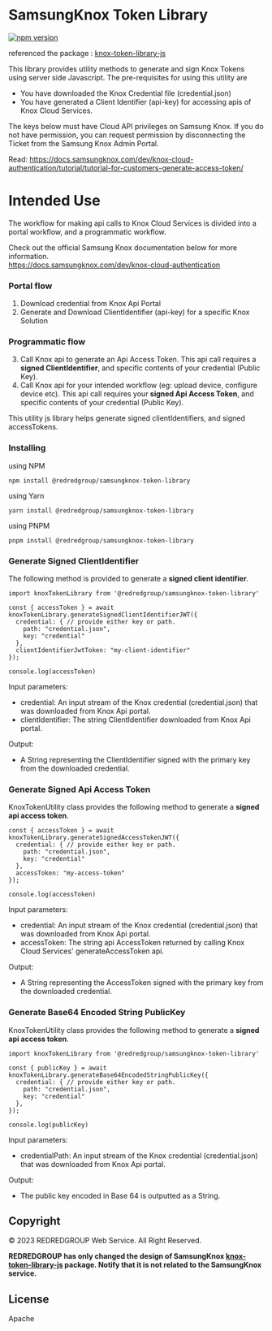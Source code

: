 # SamsungKnox Token Library

[![npm version](https://badge.fury.io/js/@redredgroup%2Fsamsungknox-token-library.svg)](https://www.npmjs.com/package/@redredgroup/samsungknox-token-library)

referenced the package : [knox-token-library-js](https://www.npmjs.com/package/knox-token-library-js)

This library provides utility methods to generate and sign Knox Tokens using server side Javascript. The pre-requisites for using this utility are

- You have downloaded the Knox Credential file (credential.json)
- You have generated a Client Identifier (api-key) for accessing apis of Knox Cloud Services.

The keys below must have Cloud API privileges on Samsung Knox. If you do not have permission, you can request permission by disconnecting the Ticket from the Samsung Knox Admin Portal.

Read: https://docs.samsungknox.com/dev/knox-cloud-authentication/tutorial/tutorial-for-customers-generate-access-token/

# Intended Use

The workflow for making api calls to Knox Cloud Services is divided into a portal workflow, and a programmatic workflow.

Check out the official Samsung Knox documentation below for more information. </br>
https://docs.samsungknox.com/dev/knox-cloud-authentication

### Portal flow

1.  Download credential from Knox Api Portal
2.  Generate and Download ClientIdentifier (api-key) for a specific Knox Solution

### Programmatic flow

3. Call Knox api to generate an Api Access Token. This api call requires a **signed ClientIdentifier**, and specific contents of your credential (Public Key).
4. Call Knox api for your intended workflow (eg: upload device, configure device etc). This api call requires your **signed Api Access Token**, and specific contents of your credential (Public Key).

This utility js library helps generate signed clientIdentifiers, and signed accessTokens.

### Installing

using NPM

```
npm install @redredgroup/samsungknox-token-library
```

using Yarn

```
yarn install @redredgroup/samsungknox-token-library
```

using PNPM

```
pnpm install @redredgroup/samsungknox-token-library
```

### Generate Signed ClientIdentifier

The following method is provided to generate a **signed client identifier**.

```
import knoxTokenLibrary from '@redredgroup/samsungknox-token-library'

const { accessToken } = await knoxTokenLibrary.generateSignedClientIdentifierJWT({
  credential: { // provide either key or path.
    path: "credential.json",
    key: "credential"
  },
  clientIdentifierJwtToken: "my-client-identifier"
});

console.log(accessToken)
```

Input parameters:

- credential: An input stream of the Knox credential (credential.json) that was downloaded from Knox Api portal.
- clientIdentifier: The string ClientIdentifier downloaded from Knox Api portal.

Output:

- A String representing the ClientIdentifier signed with the primary key from the downloaded credential.

### Generate Signed Api Access Token

KnoxTokenUtility class provides the following method to generate a **signed api access token**.

```
const { accessToken } = await knoxTokenLibrary.generateSignedAccessTokenJWT({
  credential: { // provide either key or path.
    path: "credential.json",
    key: "credential"
  },
  accessToken: "my-access-token"
});

console.log(accessToken)
```

Input parameters:

- credential: An input stream of the Knox credential (credential.json) that was downloaded from Knox Api portal.
- accessToken: The string api AccessToken returned by calling Knox Cloud Services' generateAccessToken api.

Output:

- A String representing the AccessToken signed with the primary key from the downloaded credential.

### Generate Base64 Encoded String PublicKey

KnoxTokenUtility class provides the following method to generate a **signed api access token**.

```
import knoxTokenLibrary from '@redredgroup/samsungknox-token-library'

const { publicKey } = await knoxTokenLibrary.generateBase64EncodedStringPublicKey({
  credential: { // provide either key or path.
    path: "credential.json",
    key: "credential"
  },
});

console.log(publicKey)
```

Input parameters:

- credentialPath: An input stream of the Knox credential (credential.json) that was downloaded from Knox Api portal.

Output:

- The public key encoded in Base 64 is outputted as a String.

## Copyright

© 2023 REDREDGROUP Web Service. All Right Reserved.

**REDREDGROUP has only changed the design of SamsungKnox [knox-token-library-js](https://www.npmjs.com/package/knox-token-library-js) package. Notify that it is not related to the SamsungKnox service.**

## License

Apache
